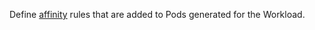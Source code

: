 Define [affinity](https://kubernetes.io/docs/concepts/scheduling-eviction/assign-pod-node/#affinity-and-anti-affinity) rules that are added to Pods generated for the Workload.